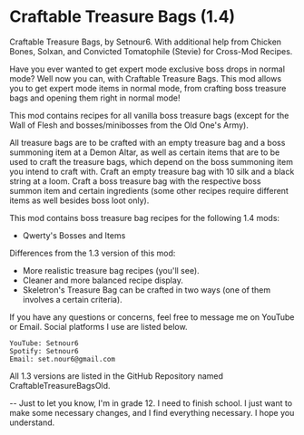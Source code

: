 # Craftable Treasure Bags (1.4)

Craftable Treasure Bags, by Setnour6.
With additional help from Chicken Bones, Solxan, and Convicted Tomatophile (Stevie) for Cross-Mod Recipes.

Have you ever wanted to get expert mode exclusive boss drops in normal mode? Well now you can, with Craftable Treasure Bags. This mod allows you to get expert mode items in normal mode, from crafting boss treasure bags and opening them right in normal mode!

This mod contains recipes for all vanilla boss treasure bags (except for the Wall of Flesh and bosses/minibosses from the Old One's Army).

All treasure bags are to be crafted with an empty treasure bag and a boss summoning item at a Demon Altar, as well as certain items that are to be used to craft the treasure bags, which depend on the boss summoning item you intend to craft with.
Craft an empty treasure bag with 10 silk and a black string at a loom.
Craft a boss treasure bag with the respective boss summon item and certain ingredients (some other recipes require different items as well besides boss loot only).

This mod contains boss treasure bag recipes for the following 1.4 mods:
- Qwerty's Bosses and Items

Differences from the 1.3 version of this mod:
- More realistic treasure bag recipes (you'll see).
- Cleaner and more balanced recipe display.
- Skeletron's Treasure Bag can be crafted in two ways (one of them involves a certain criteria).

If you have any questions or concerns, feel free to message me on YouTube or Email. Social platforms I use are listed below.

~~~~~~
YouTube: Setnour6
Spotify: Setnour6
Email: set.nour6@gmail.com
~~~~~~

All 1.3 versions are listed in the GitHub Repository named CraftableTreasureBagsOld.

-- Just to let you know, I'm in grade 12. I need to finish school. I just want to make some necessary changes, and I find everything necessary. I hope you understand.
